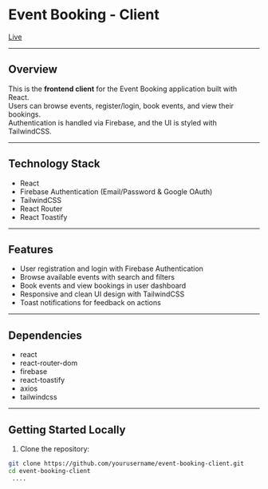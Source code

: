 # Event Booking - Client

[Live](https://harmonious-gaufre-7b6922.netlify.app/)

---

## Overview

This is the **frontend client** for the Event Booking application built with React.  
Users can browse events, register/login, book events, and view their bookings.  
Authentication is handled via Firebase, and the UI is styled with TailwindCSS.

---



## Technology Stack

- React
- Firebase Authentication (Email/Password & Google OAuth)
- TailwindCSS
- React Router
- React Toastify

---

## Features

- User registration and login with Firebase Authentication
- Browse available events with search and filters
- Book events and view bookings in user dashboard
- Responsive and clean UI design with TailwindCSS
- Toast notifications for feedback on actions

---

## Dependencies

- react
- react-router-dom
- firebase
- react-toastify
- axios
- tailwindcss

---

## Getting Started Locally


 1. Clone the repository:
```bash
git clone https://github.com/yourusername/event-booking-client.git
cd event-booking-client
 ....






